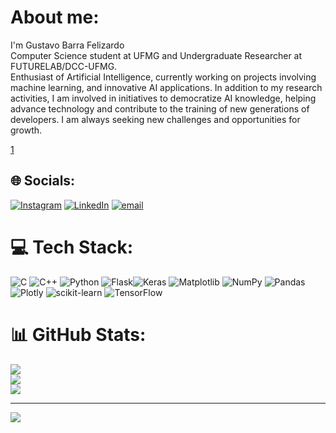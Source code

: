 # About me:
I'm Gustavo Barra Felizardo<br>Computer Science student at UFMG and Undergraduate Researcher at FUTURELAB/DCC-UFMG.<br>
Enthusiast of Artificial Intelligence, currently working on projects involving machine learning, and innovative AI applications. In addition to my research activities, I am involved in initiatives to democratize AI knowledge, helping advance technology and contribute to the training of new generations of developers. I am always seeking new challenges and opportunities for growth.

[1](comet://newtab/)


## 🌐 Socials:
[![Instagram](https://img.shields.io/badge/Instagram-%23E4405F.svg?logo=Instagram&logoColor=white)](https://instagram.com/gustavo.felizardo_) [![LinkedIn](https://img.shields.io/badge/LinkedIn-%230077B5.svg?logo=linkedin&logoColor=white)](https://linkedin.com/in/gbarra2511) [![email](https://img.shields.io/badge/Email-D14836?logo=gmail&logoColor=white)](mailto:gbarra2511@icloud.com) 

# 💻 Tech Stack:
![C](https://img.shields.io/badge/c-%2300599C.svg?style=flat-square&logo=c&logoColor=white) ![C++](https://img.shields.io/badge/c++-%2300599C.svg?style=flat-square&logo=c%2B%2B&logoColor=white) ![Python](https://img.shields.io/badge/python-3670A0?style=flat-square&logo=python&logoColor=ffdd54) ![Flask](https://img.shields.io/badge/flask-%23000.svg?style=flat-square&logo=flask&logoColor=white)![Keras](https://img.shields.io/badge/Keras-%23D00000.svg?style=flat-square&logo=Keras&logoColor=white) ![Matplotlib](https://img.shields.io/badge/Matplotlib-%23ffffff.svg?style=flat-square&logo=Matplotlib&logoColor=black) ![NumPy](https://img.shields.io/badge/numpy-%23013243.svg?style=flat-square&logo=numpy&logoColor=white) ![Pandas](https://img.shields.io/badge/pandas-%23150458.svg?style=flat-square&logo=pandas&logoColor=white) ![Plotly](https://img.shields.io/badge/Plotly-%233F4F75.svg?style=flat-square&logo=plotly&logoColor=white) ![scikit-learn](https://img.shields.io/badge/scikit--learn-%23F7931E.svg?style=flat-square&logo=scikit-learn&logoColor=white) ![TensorFlow](https://img.shields.io/badge/TensorFlow-%23FF6F00.svg?style=flat-square&logo=TensorFlow&logoColor=white)
# 📊 GitHub Stats:
![](https://github-readme-stats.vercel.app/api?username=gbarra2511&theme=dark&hide_border=false&include_all_commits=true&count_private=true)<br/>
![](https://nirzak-streak-stats.vercel.app/?user=gbarra2511&theme=dark&hide_border=false)<br/>
![](https://github-readme-stats.vercel.app/api/top-langs/?username=gbarra2511&theme=dark&hide_border=false&include_all_commits=true&count_private=true&layout=compact)

---
[![](https://visitcount.itsvg.in/api?id=gbarra2511&icon=0&color=7)](https://visitcount.itsvg.in)


